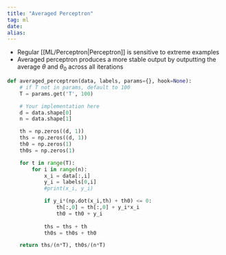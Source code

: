 ```yaml
---
title: "Averaged Perceptron"
tag: ml
date: 
alias:
---
```


- Regular [[ML/Perceptron|Perceptron]] is sensitive to extreme examples
- Averaged perceptron produces a more stable output by outputting the average $\theta$ and $\theta_0$ across all iterations

```python
def averaged_perceptron(data, labels, params={}, hook=None):
    # if T not in params, default to 100
    T = params.get('T', 100)

    # Your implementation here
    d = data.shape[0]
    n = data.shape[1]

    th = np.zeros((d, 1))
    ths = np.zeros((d, 1))
    th0 = np.zeros(1)
    th0s = np.zeros(1)

    for t in range(T):
        for i in range(n):
            x_i = data[:,i]
            y_i = labels[0,i]
            #print(x_i, y_i)

            if y_i*(np.dot(x_i,th) + th0) <= 0:
                th[:,0] = th[:,0] + y_i*x_i
                th0 = th0 + y_i
            
            ths = ths + th
            th0s = th0s + th0

    return ths/(n*T), th0s/(n*T)
```

